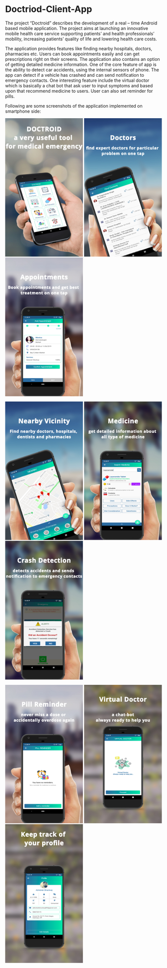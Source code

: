 # Doctriod-Client-App
The project “Doctroid” describes the development of a real – time Android based mobile application. The project aims at launching an innovative mobile health care service supporting patients’ and health professionals’ mobility, increasing patients’ quality of life and lowering health care costs. 

The application provides features like finding nearby hospitals, doctors, pharmacies etc. Users can book appointments easily and can get prescriptions right on their screens. The application also contains an option of getting detailed medicine information. One of the core feature of app is the ability to detect car accidents, using the internal sensors of phone. The app can detect if a vehicle has crashed and can send notification to emergency contacts. One interesting feature include the virtual doctor which is basically a chat bot that ask user to input symptoms and based upon that recommend medicine to users. User can also set reminder for pills.

Following are some screenshots of the application implemented on smartphone side:

<p float="left">
  <img src="screenshots/1.jpg" width="250" />
  <img src="screenshots/2.jpg" width="250" /> 
  <img src="screenshots/3.jpg" width="250" />
</p>
<p float="left">
  <img src="screenshots/4.jpg" width="250" />
  <img src="screenshots/5.jpg" width="250" /> 
  <img src="screenshots/6.jpg" width="250" />
</p>
<p float="left">
  <img src="screenshots/7.jpg" width="250" />
  <img src="screenshots/8.jpg" width="250" /> 
  <img src="screenshots/9.jpg" width="250" />
</p>

